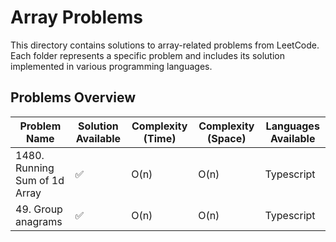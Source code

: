 # Array Problems

This directory contains solutions to array-related problems from LeetCode. Each folder represents a specific problem and includes its solution implemented in various programming languages.

## Problems Overview

| Problem Name                           | Solution Available  | Complexity (Time) | Complexity (Space) | Languages Available |
|----------------------------------------|---------------------|-------------------|--------------------|---------------------|
| 1480. Running Sum of 1d Array          | ✅                  | O(n)              | O(n)               | Typescript          |
| 49. Group anagrams                     | ✅                  | O(n)              | O(n)               | Typescript          |
